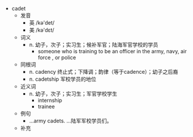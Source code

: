 - cadet
  - 发音
    - 英 /kə'det/
    - 美 /kə'dɛt/
  - 词义
    - n. 幼子，次子；实习生；候补军官；陆海军官学校的学员
      - someone who is training to be an officer in the army, navy,  air force  , or police
  - 同根词
    - n. cadency 终止式；下降调；韵律（等于cadence）；幼子之后裔
    - n. cadetship 军校学员的地位
  - 近义词
    - n. 幼子，次子；实习生；军官学校学生
      - internship
      - trainee
  - 例句
    - ...army cadets. …陆军军校学员们。
  - 补充